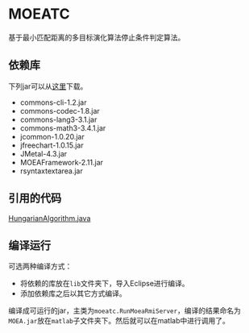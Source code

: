 # MOEATC
基于最小匹配距离的多目标演化算法停止条件判定算法。

## 依赖库
下列jar可以从[这里](https://github.com/MOEAFramework/MOEAFramework/releases/download/v2.11/MOEAFramework-2.11.tar.gz)下载。
+ commons-cli-1.2.jar
+ commons-codec-1.8.jar
+ commons-lang3-3.1.jar
+ commons-math3-3.4.1.jar
+ jcommon-1.0.20.jar
+ jfreechart-1.0.15.jar
+ JMetal-4.3.jar
+ MOEAFramework-2.11.jar
+ rsyntaxtextarea.jar

## 引用的代码
[HungarianAlgorithm.java](https://github.com/KevinStern/software-and-algorithms/blob/master/src/main/java/blogspot/software_and_algorithms/stern_library/optimization/HungarianAlgorithm.java)

## 编译运行
可选两种编译方式：
+ 将依赖的库放在`lib`文件夹下，导入Eclipse进行编译。
+ 添加依赖库之后以其它方式编译。

编译成可运行的jar，主类为`moeatc.RunMoeaRmiServer`，编译的结果命名为`MOEA.jar`放在`matlab`子文件夹下。然后就可以在matlab中进行调用了。